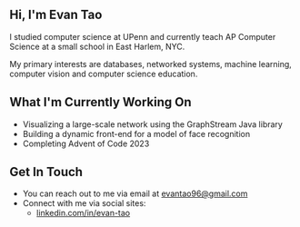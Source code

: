 ## Hi, I'm Evan Tao ##

I studied computer science at UPenn and currently teach AP Computer Science at a small school in East Harlem, NYC. 

My primary interests are databases, networked systems, machine learning, computer vision and computer science education.

## What I'm Currently Working On ##

- Visualizing a large-scale network using the GraphStream Java library
- Building a dynamic front-end for a model of face recognition 
- Completing Advent of Code 2023

## Get In Touch ##

- You can reach out to me via email at evantao96@gmail.com 
- Connect with me via social sites:
	- [linkedin.com/in/evan-tao](http://linkedin.com/in/evantao/ "Named link title")

